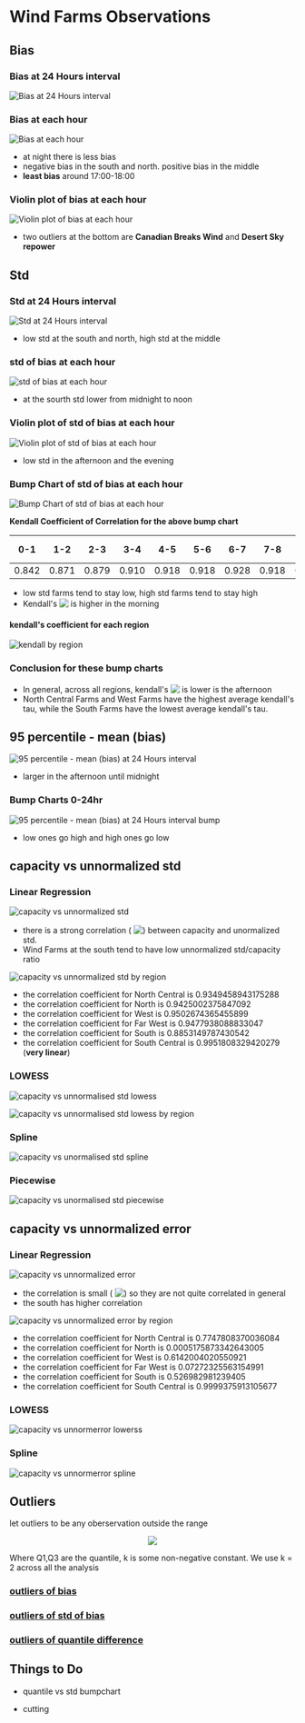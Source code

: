 # Wind Farms Observations

## Bias

### Bias at 24 Hours interval

![Bias at 24 Hours interval](./plots/bias_24hr_with_area.png)

### Bias at each hour

![Bias at each hour](./plots/bias_1hr.png)

- at night there is less bias
- negative bias in the south and north. positive bias in the middle
- **least bias** around 17:00-18:00

### Violin plot of bias at each hour

![Violin plot of bias at each hour](./plots/violin_and_box_bias_1hr.png)

- two outliers at the bottom are **Canadian Breaks Wind** and **Desert Sky repower**

## Std

### Std at 24 Hours interval

![Std at 24 Hours interval](./plots/std_of_bias_24hr.png)

- low std at the south and north, high std at the middle

### std of bias at each hour

![std of bias at each hour](./plots/std_of_bias_1hr.png)

- at the sourth std lower from midnight to noon

### Violin plot of std of bias at each hour

![Violin plot of std of bias at each hour](./plots/violin_and_box_std_of_bias_1hr.png)

- low std in the afternoon and the evening

### Bump Chart of std of bias at each hour

![Bump Chart of std of bias at each hour](./plots/std_bumpchart_all_farm_all_time.png)

**Kendall Coefficient of Correlation for the above bump chart**

|0-1| 1-2 | 2-3 | 3-4 | 4-5 | 5-6 | 6-7 | 7-8 | 8-9 | 9-10 | 10-11 | 11-12 | 12-13 | 13-14 | 14-15 | 15-16 | 16-17 | 17-18 | 18-19 | 19-20 | 20-21 | 21-22 | 22-23 | 23-24 |
| ----- | ----- | ----- | ----- | ----- | ----- | ----- | ----- | ----- | ----- | ----- | ----- | ----- | ----- | ----- | ----- | ----- | ----- | ----- | ----- | ----- | ----- | ----- | ----- |
|0.842 |0.871 |0.879 |0.910 |0.918 |0.918 |0.928 |0.918 |0.916 |0.916 |0.894 |0.891 |0.878 |0.833 |0.808 |<font color='red'>0.825</font> |0.832 |0.853 |0.863 |0.881 |0.865 |0.846 |0.883 |

- low std farms tend to stay low, high std farms tend to stay high
- Kendall's <!-- $\tau$ --> <img style="transform: translateY(0.1em); background: white;" src="https://render.githubusercontent.com/render/math?math=%5Ctau"> is higher in the morning

#### kendall's coefficient for each region

![kendall by region](./plots/kendall.png)

### Conclusion for these bump charts

- In general, across all regions, kendall's <!-- $\tau$ --> <img style="transform: translateY(0.1em); background: white;" src="https://render.githubusercontent.com/render/math?math=%5Ctau"> is lower is the afternoon
- North Central Farms and West Farms have the highest average kendall's tau, while the South Farms have the lowest average kendall's tau.

## 95 percentile - mean (bias)

![95 percentile - mean (bias) at 24 Hours interval](./plots/bias_95quantile_minus_mean_1hr.png)

- larger in the afternoon until midnight

### Bump Charts 0-24hr

![95 percentile - mean (bias) at 24 Hours interval bump](./plots/bumpchart_quantile_0-24.png)

- low ones go high and high ones go low

## capacity vs unnormalized std

### Linear Regression

![capacity vs unnormalized std](./plots/capacity_vs_unnormstd.png)

- there is a strong correlation (<!-- $r^2 = 0.897$ --> <img style="transform: translateY(0.1em); background: white;" src="https://render.githubusercontent.com/render/math?math=r%5E2%20%3D%200.897">) between capacity and unormalized std.
- Wind Farms at the south tend to have low unnormalized std/capacity ratio

![capacity vs unnormalized std by region](./plots/capacity_vs_unnormstd_by_region.png)

- the correlation coefficient for North Central is 0.9349458943175288
- the correlation coefficient for North is 0.9425002375847092
- the correlation coefficient for West is 0.9502674365455899
- the correlation coefficient for Far West is 0.9477938088833047
- the correlation coefficient for South is 0.8853149787430542
- the correlation coefficient for South Central is 0.9951808329420279 (**very linear**)

### LOWESS

![capacity vs unnormalised std lowess](./plots/capacity_vs_unnormstd_lowess.png)

![capacity vs unnormalised std lowess by region](./plots/capacity_vs_unnormstd_lowess_byregion.png)

### Spline

![capacity vs unormalised std spline](./plots/capacity_vs_unnormstd_bspline.png)

### Piecewise

![capacity vs unormalised std piecewise](./plots/capacity_vs_unnormstd_piecewise.png)

## capacity vs unnormalized error

### Linear Regression

![capacity vs unnormalized error](./plots/capacity_vs_unnormerror.png)

- the correlation is small (<!-- $r^2 = 0.1294979748653919$ --> <img style="transform: translateY(0.1em); background: white;" src="https://render.githubusercontent.com/render/math?math=r%5E2%20%3D%200.1294979748653919">) so they are not quite correlated in general
- the south has higher correlation

![capacity vs unnormalized error by region](./plots/capacity_vs_unnormerror_by_region.png)

- the correlation coefficient for North Central is 0.7747808370036084
- the correlation coefficient for North is 0.0005175873342643005
- the correlation coefficient for West is 0.6142004020550921
- the correlation coefficient for Far West is 0.07272325563154991
- the correlation coefficient for South is 0.526982981239405
- the correlation coefficient for South Central is 0.9999375913105677

### LOWESS

![capacity vs unnormerror lowerss](./plots/capacity_vs_unnormerror_lowess_byregion.png)

### Spline

![capacity vs unnormerror spline](./plots/capacity_vs_unnormerror_bspline.png)

## Outliers

let outliers to be any oberservation outside the range

<!-- $$
\left[Q_{1}-k\left(Q_{3}-Q_{1}\right), Q_{3}+k\left(Q_{3}-Q_{1}\right)\right]
$$ --> 

<div align="center"><img style="background: white;" src="https://render.githubusercontent.com/render/math?math=%5Cleft%5BQ_%7B1%7D-k%5Cleft(Q_%7B3%7D-Q_%7B1%7D%5Cright)%2C%20Q_%7B3%7D%2Bk%5Cleft(Q_%7B3%7D-Q_%7B1%7D%5Cright)%5Cright%5D"></div>

Where Q1,Q3 are the quantile, k is some non-negative constant. We use k = 2 across all the analysis

### [outliers of bias](./bias_outliers.txt)

### [outliers of std of bias](./std_outliers.txt)

### [outliers of quantile difference](./quantile_outliers.txt)

## Things to Do

- quantile vs std bumpchart

- cutting